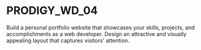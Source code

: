 # PRODIGY_WD_04
Build a personal portfolio website that showcases your skills, projects, and accomplishments as a web developer. Design an attractive and visually appealing layout that captures visitors' attention.
